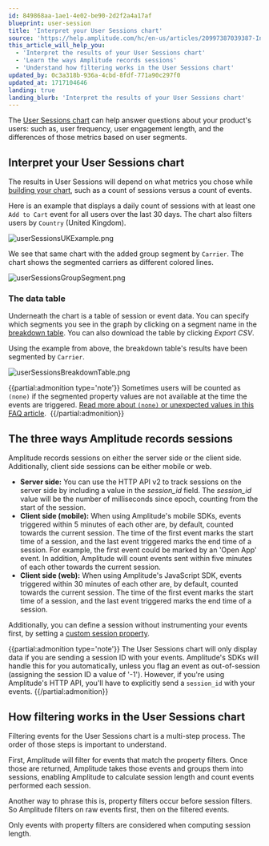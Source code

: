 ```yaml
---
id: 849868aa-1ae1-4e02-be90-2d2f2a4a17af
blueprint: user-session
title: 'Interpret your User Sessions chart'
source: 'https://help.amplitude.com/hc/en-us/articles/20997387039387-Interpret-your-User-Sessions-chart'
this_article_will_help_you:
  - 'Interpret the results of your User Sessions chart'
  - 'Learn the ways Amplitude records sessions'
  - 'Understand how filtering works in the User Sessions chart'
updated_by: 0c3a318b-936a-4cbd-8fdf-771a90c297f0
updated_at: 1717104646
landing: true
landing_blurb: 'Interpret the results of your User Sessions chart'
---
```

The [User Sessions chart](/docs/analytics/charts/user-sessions/user-sessions-track-engagement-frequency) can help answer questions about your product's users: such as, user frequency, user engagement length, and the differences of those metrics based on user segments.

## Interpret your User Sessions chart

The results in User Sessions will depend on what metrics you chose while [building your chart](/docs/analytics/charts/user-sessions/user-sessions-track-engagement-frequency), such as a count of sessions versus a count of events. 

Here is an example that displays a daily count of sessions with at least one `Add to Cart` event for all users over the last 30 days. The chart also filters users by `Country` (United Kingdom).

![userSessionsUKExample.png](/docs/output/img/user-sessions/usersessionsukexample-png.png)

We see that same chart with the added group segment by `Carrier`. The chart shows the segmented carriers as different colored lines. 

![userSessionsGroupSegment.png](/docs/output/img/user-sessions/usersessionsgroupsegment-png.png)

### The data table

Underneath the chart is a table of session or event data. You can specify which segments you see in the graph by clicking on a segment name in the [breakdown table](/docs/analytics/charts/review-chart-data). You can also download the table by clicking *Export CSV*.

Using the example from above, the breakdown table's results have been segmented by `Carrier`.

![userSessionsBreakdownTable.png](/docs/output/img/user-sessions/usersessionsbreakdowntable-png.png)

{{partial:admonition type='note'}}
 Sometimes users will be counted as `(none)` if the segmented property values are not available at the time the events are triggered. [Read more about `(none)` or unexpected values in this FAQ article](https://help.amplitude.com/hc/en-us/articles/360016257391#Event-Properties). 
{{/partial:admonition}}

## The three ways Amplitude records sessions

Amplitude records sessions on either the server side or the client side. Additionally, client side sessions can be either mobile or web.

* **Server side:** You can use the HTTP API v2 to track sessions on the server side by including a value in the *session\_id* field. The *session\_id* value will be the number of milliseconds since epoch, counting from the start of the session.
* **Client side (mobile):** When using Amplitude's mobile SDKs, events triggered within 5 minutes of each other are, by default, counted towards the current session. The time of the first event marks the start time of a session, and the last event triggered marks the end time of a session. For example, the first event could be marked by an 'Open App' event. In addition, Amplitude will count events sent within five minutes of each other towards the current session.
* **Client side (web):** When using Amplitude's JavaScript SDK, events triggered within 30 minutes of each other are, by default, counted towards the current session. The time of the first event marks the start time of a session, and the last event triggered marks the end time of a session.

Additionally, you can define a session without instrumenting your events first, by setting a [custom session property](/docs/cdp/sources/instrument-track-sessions).

{{partial:admonition type='note'}}
The User Sessions chart will only display data if you are sending a session ID with your events. Amplitude's SDKs will handle this for you automatically, unless you flag an event as out-of-session (assigning the session ID a value of '-1'). However, if you're using Amplitude's HTTP API, you'll have to explicitly send a  `session_id` with your events.
{{/partial:admonition}}

## How filtering works in the User Sessions chart

Filtering events for the User Sessions chart is a multi-step process. The order of those steps is important to understand.

First, Amplitude will filter for events that match the property filters. Once those are returned, Amplitude takes those events and groups them into sessions, enabling Amplitude to calculate session length and count events performed each session.

Another way to phrase this is, property filters occur before session filters. So Amplitude filters on raw events first, then on the filtered events.

Only events with property filters are considered when computing session length.